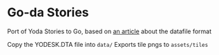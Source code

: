 # Go-da Stories

Port of Yoda Stories to Go, based on [an article](https://www.gamedeveloper.com/programming/reverse-engineering-the-binary-data-format-for-star-wars-yoda-stories) about the datafile format

Copy the YODESK.DTA file into `data/`
Exports tile pngs to `assets/tiles`
